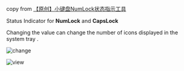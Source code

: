 copy from [【原创】小键盘NumLock状态指示工具][1]


Status Indicator for **NumLock** and **CapsLock**

Changing the value can change the number of icons displayed in the system tray .

![change](https://raw.githubusercontent.com/sunq1117/KeyboardIndicator/master/images/change.png)

![view](https://raw.githubusercontent.com/sunq1117/KeyboardIndicator/master/images/view.gif)

  [1]: http://www.cnblogs.com/laozuan/p/3375618.html

  
  
